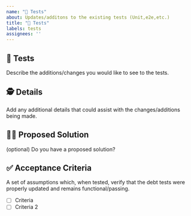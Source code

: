 ```yaml
---
name: "🧪 Tests"
about: Updates/additons to the existing tests (Unit,e2e,etc.)
title: "🧪 Tests"
labels: tests
assignees: ''
---
```


## 🧪 Tests

Describe the additions/changes you would like to see to the tests.

## 🕵️ Details

Add any additional details that could assist with the changes/additions being made.

## 🙋‍♀️ Proposed Solution

(optional) Do you have a proposed solution?

## ✅ Acceptance Criteria

A set of assumptions which, when tested, verify that the debt tests were properly updated and remains functional/passing.

- [ ] Criteria
- [ ] Criteria 2

